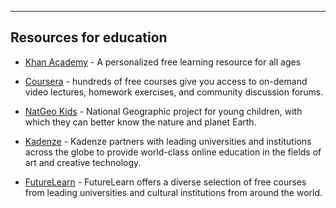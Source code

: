 
---
## Resources for education

* [Khan Academy](https://www.khanacademy.org/ "Khan Academy") - A personalized free learning resource for all ages

* [Coursera](https://www.coursera.org/ "Coursera") - hundreds of free courses give you access to on-demand video lectures, homework exercises, and community discussion forums.

* [NatGeo Kids](https://www.natgeokids.com/ "NatGeo Kids") - National Geographic project for young children, with which they can better know the nature and planet Earth.

* [Kadenze](https://www.kadenze.com/courses/ "Kadenze") - Kadenze partners with leading universities and institutions across the globe to provide world-class online education in the fields of art and creative technology.

* [FutureLearn](https://www.futurelearn.com/ "FutureLearn") - FutureLearn offers a diverse selection of free courses from leading universities and cultural institutions from around the world.

